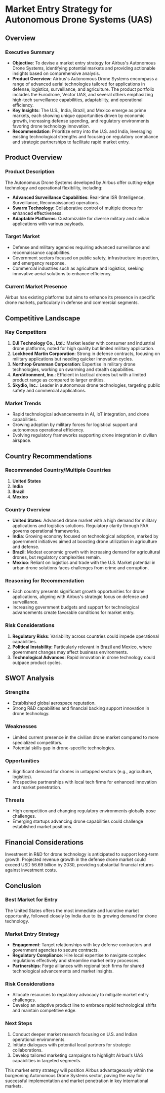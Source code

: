 # Market Entry Strategy for Autonomous Drone Systems (UAS) 
## Overview 
### Executive Summary 
- **Objective**: To devise a market entry strategy for Airbus's Autonomous Drone Systems, identifying potential markets and providing actionable insights based on comprehensive analysis.  
- **Product Overview**: Airbus's Autonomous Drone Systems encompass a range of advanced aerial technologies tailored for applications in defense, logistics, surveillance, and agriculture. The product portfolio includes the Eurodrone, Vector UAS, and several others emphasizing high-tech surveillance capabilities, adaptability, and operational efficiency.  
- **Key Insights**: The U.S., India, Brazil, and Mexico emerge as prime markets, each showing unique opportunities driven by economic growth, increasing defense spending, and regulatory environments favoring drone technology innovation.  
- **Recommendation**: Prioritize entry into the U.S. and India, leveraging existing technological strengths and focusing on regulatory compliance and strategic partnerships to facilitate rapid market entry.  

## Product Overview 
### Product Description 
The Autonomous Drone Systems developed by Airbus offer cutting-edge technology and operational flexibility, including:
- **Advanced Surveillance Capabilities**: Real-time ISR (Intelligence, Surveillance, Reconnaissance) operations.
- **Swarm Technology**: Collaborative control of multiple drones for enhanced effectiveness.
- **Adaptable Platforms**: Customizable for diverse military and civilian applications with various payloads.  

### Target Market 
- Defense and military agencies requiring advanced surveillance and reconnaissance capabilities.
- Government sectors focused on public safety, infrastructure inspection, and emergency response.  
- Commercial industries such as agriculture and logistics, seeking innovative aerial solutions to enhance efficiency.  

### Current Market Presence 
Airbus has existing platforms but aims to enhance its presence in specific drone markets, particularly in defense and commercial segments.  

## Competitive Landscape 
### Key Competitors 
1. **DJI Technology Co., Ltd.**: Market leader with consumer and industrial drone platforms, noted for high quality but limited military application.
2. **Lockheed Martin Corporation**: Strong in defense contracts, focusing on military applications but needing quicker innovation cycles.
3. **Northrop Grumman Corporation**: Expertise in military drone technologies, working on swarming and stealth capabilities.
4. **AeroVironment, Inc.**: Efficient in tactical drones but with a limited product range as compared to larger entities.
5. **Skydio, Inc.**: Leader in autonomous drone technologies, targeting public safety and commercial applications.  

### Market Trends 
- Rapid technological advancements in AI, IoT integration, and drone capabilities. 
- Growing adoption by military forces for logistical support and autonomous operational efficiency.
- Evolving regulatory frameworks supporting drone integration in civilian airspace.  

## Country Recommendations 
### Recommended Country/Multiple Countries 
1. **United States**  
2. **India**  
3. **Brazil**  
4. **Mexico**  

### Country Overview 
- **United States**: Advanced drone market with a high demand for military applications and logistics solutions. Regulatory clarity through FAA governs operational frameworks.
- **India**: Growing economy focused on technological adoption, marked by government initiatives aimed at boosting drone utilization in agriculture and defense.
- **Brazil**: Modest economic growth with increasing demand for agricultural drones, but regulatory complexities remain.
- **Mexico**: Reliant on logistics and trade with the U.S. Market potential in urban drone solutions faces challenges from crime and corruption.  

### Reasoning for Recommendation 
- Each country presents significant growth opportunities for drone applications, aligning with Airbus's strategic focus on defense and surveillance.
- Increasing government budgets and support for technological advancements create favorable conditions for market entry.  

### Risk Considerations 
1. **Regulatory Risks**: Variability across countries could impede operational capabilities.
2. **Political Instability**: Particularly relevant in Brazil and Mexico, where government changes may affect business environments.  
3. **Technological Advances**: Rapid innovation in drone technology could outpace product cycles.  

## SWOT Analysis 
### Strengths 
- Established global aerospace reputation.
- Strong R&D capabilities and financial backing support innovation in drone technology.  

### Weaknesses 
- Limited current presence in the civilian drone market compared to more specialized competitors.  
- Potential skills gap in drone-specific technologies.  

### Opportunities 
- Significant demand for drones in untapped sectors (e.g., agriculture, logistics).
- Prospective partnerships with local tech firms for enhanced innovation and market penetration.  

### Threats 
- High competition and changing regulatory environments globally pose challenges.
- Emerging startups advancing drone capabilities could challenge established market positions.  

## Financial Considerations 
Investment in R&D for drone technology is anticipated to support long-term growth. Projected revenue growth in the defense drone market could exceed USD 56.69 billion by 2030, providing substantial financial returns against investment costs.  

## Conclusion 
### Best Market for Entry 
The United States offers the most immediate and lucrative market opportunity, followed closely by India due to its growing demand for drone technology.  

### Market Entry Strategy 
- **Engagement**: Target relationships with key defense contractors and government agencies to secure contracts.  
- **Regulatory Compliance**: Hire local expertise to navigate complex regulations effectively and streamline market entry processes.  
- **Partnerships**: Forge alliances with regional tech firms for shared technological advancements and market insights.  

### Risk Considerations 
- Allocate resources to regulatory advocacy to mitigate market entry challenges.  
- Develop an adaptive product line to embrace rapid technological shifts and maintain competitive edge.  

### Next Steps 
1. Conduct deeper market research focusing on U.S. and Indian operational environments.
2. Initiate dialogues with potential local partners for strategic collaborations.
3. Develop tailored marketing campaigns to highlight Airbus's UAS capabilities in targeted segments.

This market entry strategy will position Airbus advantageously within the burgeoning Autonomous Drone Systems sector, paving the way for successful implementation and market penetration in key international markets.